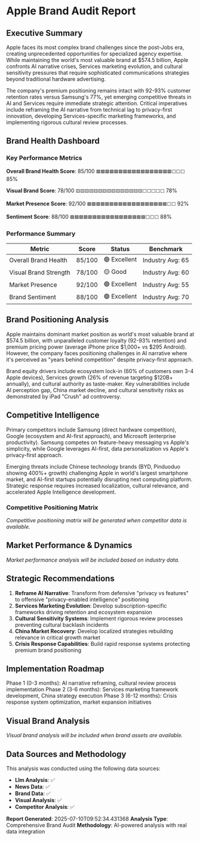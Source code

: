 # Apple Brand Audit Report

## Executive Summary

Apple faces its most complex brand challenges since the post-Jobs era, creating unprecedented opportunities for specialized agency expertise. While maintaining the world's most valuable brand at $574.5 billion, Apple confronts AI narrative crises, Services marketing evolution, and cultural sensitivity pressures that require sophisticated communications strategies beyond traditional hardware advertising.

The company's premium positioning remains intact with 92-93% customer retention rates versus Samsung's 77%, yet emerging competitive threats in AI and Services require immediate strategic attention. Critical imperatives include reframing the AI narrative from technical lag to privacy-first innovation, developing Services-specific marketing frameworks, and implementing rigorous cultural review processes.

## Brand Health Dashboard

### Key Performance Metrics

**Overall Brand Health Score**: 85/100
`🟩🟩🟩🟩🟩🟩🟩🟩🟩🟩🟩🟩🟩🟩🟩🟩🟩⬜⬜⬜` 85%

**Visual Brand Score**: 78/100
`🟨🟨🟨🟨🟨🟨🟨🟨🟨🟨🟨🟨🟨🟨🟨⬜⬜⬜⬜⬜` 78%

**Market Presence Score**: 92/100
`🟩🟩🟩🟩🟩🟩🟩🟩🟩🟩🟩🟩🟩🟩🟩🟩🟩🟩⬜⬜` 92%

**Sentiment Score**: 88/100
`🟩🟩🟩🟩🟩🟩🟩🟩🟩🟩🟩🟩🟩🟩🟩🟩🟩⬜⬜⬜` 88%

### Performance Summary

| Metric | Score | Status | Benchmark |
|--------|-------|--------|-----------|
| Overall Brand Health | 85/100 | 🟢 Excellent | Industry Avg: 65 |
| Visual Brand Strength | 78/100 | 🟡 Good | Industry Avg: 60 |
| Market Presence | 92/100 | 🟢 Excellent | Industry Avg: 55 |
| Brand Sentiment | 88/100 | 🟢 Excellent | Industry Avg: 70 |

## Brand Positioning Analysis

Apple maintains dominant market position as world's most valuable brand at $574.5 billion, with unparalleled customer loyalty (92-93% retention) and premium pricing power (average iPhone price $1,000+ vs $295 Android). However, the company faces positioning challenges in AI narrative where it's perceived as "years behind competition" despite privacy-first approach.

Brand equity drivers include ecosystem lock-in (60% of customers own 3-4 Apple devices), Services growth (26% of revenue targeting $120B+ annually), and cultural authority as taste-maker. Key vulnerabilities include AI perception gap, China market decline, and cultural sensitivity risks as demonstrated by iPad "Crush" ad controversy.

## Competitive Intelligence

Primary competitors include Samsung (direct hardware competition), Google (ecosystem and AI-first approach), and Microsoft (enterprise productivity). Samsung competes on feature-heavy messaging vs Apple's simplicity, while Google leverages AI-first, data personalization vs Apple's privacy-first approach.

Emerging threats include Chinese technology brands (BYD, Pinduoduo showing 400%+ growth) challenging Apple in world's largest smartphone market, and AI-first startups potentially disrupting next computing platform. Strategic response requires increased localization, cultural relevance, and accelerated Apple Intelligence development.

### Competitive Positioning Matrix

*Competitive positioning matrix will be generated when competitor data is available.*

## Market Performance & Dynamics

*Market performance analysis will be included based on industry data.*

## Strategic Recommendations

1. **Reframe AI Narrative**: Transform from defensive "privacy vs features" to offensive "privacy-enabled intelligence" positioning
2. **Services Marketing Evolution**: Develop subscription-specific frameworks driving retention and ecosystem expansion  
3. **Cultural Sensitivity Systems**: Implement rigorous review processes preventing cultural backlash incidents
4. **China Market Recovery**: Develop localized strategies rebuilding relevance in critical growth market
5. **Crisis Response Capabilities**: Build rapid response systems protecting premium brand positioning

## Implementation Roadmap

Phase 1 (0-3 months): AI narrative reframing, cultural review process implementation
Phase 2 (3-6 months): Services marketing framework development, China strategy execution
Phase 3 (6-12 months): Crisis response system optimization, market expansion initiatives

## Visual Brand Analysis

*Visual brand analysis will be included when brand assets are available.*

## Data Sources and Methodology

This analysis was conducted using the following data sources:

- **Llm Analysis**: ✅
- **News Data**: ✅
- **Brand Data**: ✅
- **Visual Analysis**: ✅
- **Competitor Analysis**: ✅

**Report Generated**: 2025-07-10T09:52:34.431368
**Analysis Type**: Comprehensive Brand Audit
**Methodology**: AI-powered analysis with real data integration